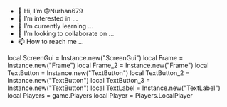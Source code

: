 - 👋 Hi, I’m @Nurhan679
- 👀 I’m interested in ...
- 🌱 I’m currently learning ...
- 💞️ I’m looking to collaborate on ...
- 📫 How to reach me ...

<!---
Nurhan679/Nurhan679 is a ✨ special ✨ repository because its `README.md` (this file) appears on your GitHub profile.
You can click the Preview link to take a look at your changes.
--->
local ScreenGui = Instance.new("ScreenGui")
local Frame = Instance.new("Frame")
local Frame_2 = Instance.new("Frame")
local TextButton = Instance.new("TextButton")
local TextButton_2 = Instance.new("TextButton")
local TextButton_3 = Instance.new("TextButton")
local TextLabel = Instance.new("TextLabel")
local Players = game.Players
local Player = Players.LocalPlayer


